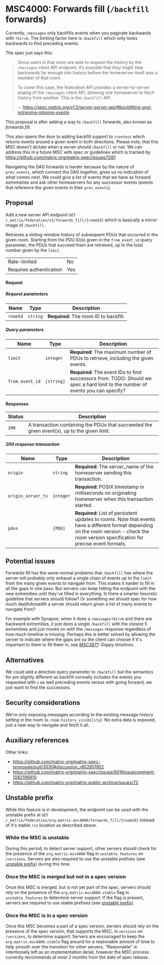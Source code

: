 # MSC4000: Forwards fill (`/backfill` forwards)

Currently, `/messages` only backfills events when you paginate backwards with `?dir=b`.
The limiting factor here is `/backfill` which only looks backwards to find preceding
events.

The spec just says this:

> Since users in that room are able to request the history by the `/messages` client API
> endpoint, it’s possible that they might step backwards far enough into history before
> the homeserver itself was a member of that room.
> 
> To cover this case, the federation API provides a server-to-server analog of the
> `/messages` client API, allowing one homeserver to fetch history from another. This is
> the `/backfill` API.
> 
> *-- https://spec.matrix.org/v1.5/server-server-api/#backfilling-and-retrieving-missing-events*

This proposal is after adding a way to `/backfill` forwards, also known as *forwards fill*.

This also opens the door to adding backfill support to `/context` which returns events
around a given event in both directions. Please note, that this MSC doesn't dictate when
a server should `/backfill` or not. We can address this in a future MSC with spec or
guidelines which is tracked by https://github.com/matrix-org/matrix-spec/issues/1281

Navigating the DAG forwards is harder because by the nature of `prev_events`, which
connect the DAG together, gives us no indication of what comes next. We could give a
list of events that we have as forward extremeties and ask other homeservers for any
successor events (events that reference the given events in their `prev_events`).

## Proposal

Add a new server API endpoint `GET /_matrix/federation/v1/forwards_fill/{roomId}` which
is basically a mirror image of `/backfill`.

Retrieves a sliding-window history of subsequent PDUs that occurred in the given room.
Starting from the PDU ID(s) given in the `from_event_id` query parameter, the PDUs that
succeed them are retrieved, up to the total number given by the `limit`.

|   |   |
--- | ---
Rate-limited | No
Requires authentication | Yes

#### Request

##### Request parameters

Name| Type | Description
--- | --- | ---
`roomId` | `string` | **Required:** The room ID to backfill.

##### Query parameters

Name| Type | Description
--- | --- | ---
`limit` | `integer` | **Required:** The maximum number of PDUs to retrieve, including the given events.
`from_event_id` | `[string]` | **Required:** The event IDs to find successors from. TODO: Should we spec a hard limit to the number of events you can specify?


#### Responses

Status | Description
--- | ---
`200` | A transaction containing the PDUs that succeeded the given event(s), up to the given limit.

##### 200 response transaction

Name| Type | Description
--- | --- | ---
`origin` | `string` | **Required:** The server_name of the homeserver sending this transaction.
`origin_server_ts` | `integer` | **Required:** POSIX timestamp in milliseconds on originating homeserver when this transaction started.
`pdus` | `[PDU]` | **Required:** List of persistent updates to rooms. Note that events have a different format depending on the room version - check the room version specification for precise event formats.


## Potential issues

Forwards fill has the same normal problems that `/backfill` has where the server will
probably only exhaust a single chain of events up to the `limit` from the many given
events to navigate from. This makes it harder to fill in all the gaps in one pass. But
servers can keep hitting the endpoint with the new extremities until they've filled in
everything. Is there a smarter heuristic guideline that servers should follow? Or
something we should spec for how much depth/breadth a server should return given a list
of many events to navigate from?

For example with Synapse, when it does a `/messages?dir=b` and there are backward
extremities, it just does a single `/backfill` with the closest 5 extremities and just
moves on with the `/messages` response regardless of how much timeline is missing.
Perhaps this is better solved by allowing the server to indicate where the gaps are so
the client can choose if it's important to them to fill them in, see
*[MSC3871](https://github.com/matrix-org/matrix-spec-proposals/pull/3871): Gappy
timelines*.


## Alternatives

We could add a direction query parameter to `/backfill` but the semantics for are
slightly different as backfill normally includes the events you requested with `v` as
well preceding events versus with going forward, we just want to find the successors.


## Security considerations

We're only exposing messages according to the existing message history setting in the
room (`m.room.history_visibility`). No extra data is exposed, just a new way to navigate
and fetch it all.


## Auxiliary references

Other links:

 - https://github.com/matrix-org/matrix-spec-proposals/pull/3030#discussion_r802851952
 - https://github.com/matrix-org/matrix-spec/issues/601#issuecomment-1082198910
 - https://github.com/matrix-org/matrix-public-archive/issues/72


## Unstable prefix

While this feature is in development, the endpoint can be used with the unstable prefix
at `GET /_matrix/federation/org.matrix.msc4000/forwards_fill/{roomId}` instead of it's
stable `/v1` location as described above.

### While the MSC is unstable

During this period, to detect server support, other servers should check for the
presence of the `org.matrix.msc4000` flag in `unstable_features` on `/versions`. Servers
are also required to use the unstable prefixes (see [unstable prefix](#unstable-prefix))
during this time.

### Once the MSC is merged but not in a spec version

Once this MSC is merged, but is not yet part of the spec, servers should rely on the
presence of the `org.matrix.msc4000.stable` flag in `unstable_features` to determine
server support. If the flag is present, servers are required to use stable prefixes (see
[unstable prefix](#unstable-prefix)).

### Once the MSC is in a spec version

Once this MSC becomes a part of a spec version, servers should rely on the presence of
the spec version, that supports the MSC, in `versions` on `/versions`, to determine
support. Servers are encouraged to keep the `org.matrix.msc4000.stable` flag around for
a reasonable amount of time to help smooth over the transition for other servers.
"Reasonable" is intentionally left as an implementation detail, however the MSC process
currently recommends *at most* 2 months from the date of spec release.




